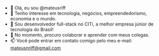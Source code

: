 - 👋 Olá, eu sou @mateusriff
- 👀 Tenho interesse em tecnologia, negócios, empreendedorismo, economia e o mundo.
- 🌱 Sou desenvolvedor full-stack no CITi, a melhor empresa júnior de tecnologia do Brasil!
- 💞️ No momento, procuro colaborar e aprender com meus colegas. 
- 📫 Você pode entrar em contato comigo pelo meu e-mail: mateusnriff@gmail.com

<!---
mateusriff/mateusriff is a ✨ special ✨ repository because its `README.md` (this file) appears on your GitHub profile.
You can click the Preview link to take a look at your changes.
--->
